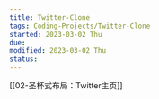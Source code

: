 ```yaml
---
title: Twitter-Clone
tags: Coding-Projects/Twitter-Clone   
started: 2023-03-02 Thu
due: 
modified: 2023-03-02 Thu
status: 
---
```

[[02-圣杯式布局：Twitter主页]]